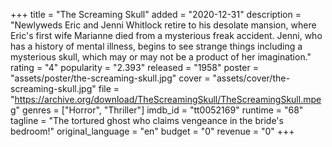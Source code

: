 +++
title = "The Screaming Skull"
added = "2020-12-31"
description = "Newlyweds Eric and Jenni Whitlock retire to his desolate mansion, where Eric's first wife Marianne died from a mysterious freak accident. Jenni, who has a history of mental illness, begins to see strange things including a mysterious skull, which may or may not be a product of her imagination."
rating = "4"
popularity = "2.393"
released = "1958"
poster = "assets/poster/the-screaming-skull.jpg"
cover = "assets/cover/the-screaming-skull.jpg"
file = "https://archive.org/download/TheScreamingSkull/TheScreamingSkull.mpeg"
genres = ["Horror", "Thriller"]
imdb_id = "tt0052169"
runtime = "68"
tagline = "The tortured ghost who claims vengeance in the bride's bedroom!"
original_language = "en"
budget = "0"
revenue = "0"
+++